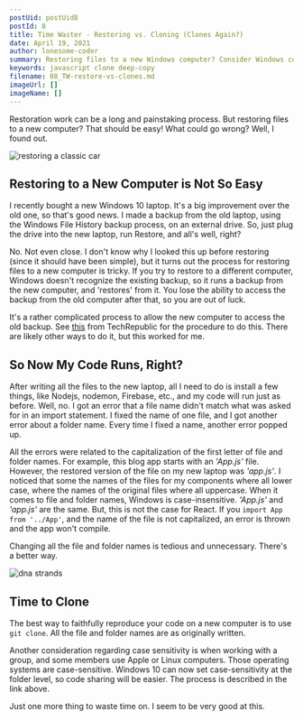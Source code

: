 ```yaml
---
postUid: postUid8
postId: 8
title: Time Waster - Restoring vs. Cloning (Clones Again?)
date: April 19, 2021
author: lonesome-coder
summary: Restoring files to a new Windows computer? Consider Windows complications, case sensitivity and cloning...
keywords: javascript clone deep-copy
filename: 08_TW-restore-vs-clones.md
imageUrl: []
imageName: []
---
```


Restoration work can be a long and painstaking process. But restoring files to a new computer? That should be easy! What could go wrong? Well, I found out.

![restoring a classic car]()

## Restoring to a New Computer is Not So Easy

I recently bought a new Windows 10 laptop. It's a big improvement over the old one, so that's good news. I made a backup from the old laptop, using the Windows File History backup process, on an external drive. So, just plug the drive into the new laptop, run Restore, and all's well, right?

No. Not even close. I don't know why I looked this up before restoring (since it should have been simple), but it turns out the process for restoring files to a new computer is tricky. If you try to restore to a different computer, Windows doesn't recognize the existing backup, so it runs a backup from the new computer, and 'restores' from it. You lose the ability to access the backup from the old computer after that, so you are out of luck.

It's a rather complicated process to allow the new computer to access the old backup. See [this](https://www.techrepublic.com/article/how-to-correctly-use-file-history-to-transfer-data-files-to-a-new-windows-10-installation/) from TechRepublic for the procedure to do this. There are likely other ways to do it, but this worked for me.

## So Now My Code Runs, Right?

After writing all the files to the new laptop, all I need to do is install a few things, like Nodejs, nodemon, Firebase, etc., and my code will run just as before. Well, no. I got an error that a file name didn't match what was asked for in an import statement. I fixed the name of one file, and I got another error about a folder name. Every time I fixed a name, another error popped up.

All the errors were related to the capitalization of the first letter of file and folder names. For example, this blog app starts with an _'App.js'_ file. However, the restored version of the file on my new laptop was _'app.js'_. I noticed that some the names of the files for my components where all lower case, where the names of the original files where all uppercase. When it comes to file and folder names, Windows is case-insensitive. _'App.js'_ and _'app.js'_ are the same. But, this is not the case for React. If you `import App from '../App'`, and the name of the file is not capitalized, an error is thrown and the app won't compile.

Changing all the file and folder names is tedious and unnecessary. There's a better way.

![dna strands]()

## Time to Clone

The best way to faithfully reproduce your code on a new computer is to use `git clone`. All the file and folder names are as originally written.

Another consideration regarding case sensitivity is when working with a group, and some members use Apple or Linux computers. Those operating systems are case-sensitive. Windows 10 can now set case-sensitivity at the folder level, so code sharing will be easier. The process is described in the link above.

Just one more thing to waste time on. I seem to be very good at this.
